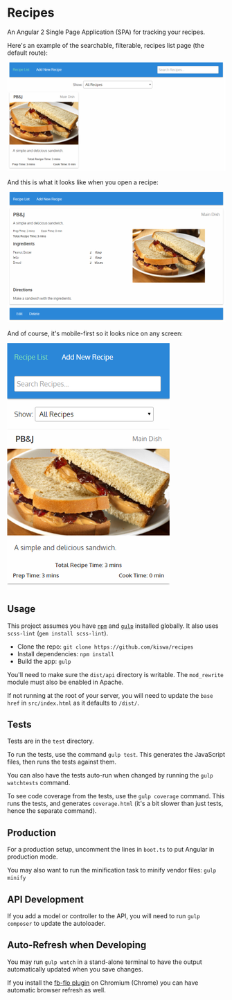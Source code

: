 # Recipes
An Angular 2 Single Page Application (SPA) for tracking your recipes.

Here's an example of the searchable, filterable, recipes list page (the default route):

![Recipe List](./docs/with-recipe.png)

And this is what it looks like when you open a recipe:

![Recipe Detail](./docs/detail.png)

And of course, it's mobile-first so it looks nice on any screen:

![Mobile Example](./docs/mobile.png)

## Usage
This project assumes you have [`npm`](https://www.npmjs.com/) and [`gulp`](http://gulpjs.com/) installed globally. It also uses `scss-lint` (`gem install scss-lint`).

 * Clone the repo: `git clone https://github.com/kiswa/recipes`
 * Install dependencies: `npm install`
 * Build the app: `gulp`

You'll need to make sure the `dist/api` directory is writable. The `mod_rewrite` module must also be enabled in Apache.

If not running at the root of your server, you will need to update the `base href` in `src/index.html` as it defaults to `/dist/`.

## Tests

Tests are in the `test` directory.

To run the tests, use the command `gulp test`. This generates the JavaScript files, then runs the tests against them.

You can also have the tests auto-run when changed by running the `gulp watchtests` command.

To see code coverage from the tests, use the `gulp coverage` command. This runs the tests, and generates `coverage.html` (it's a bit slower than just tests, hence the separate command).

## Production

For a production setup, uncomment the lines in `boot.ts` to put Angular in production mode.

You may also want to run the minification task to minify vendor files: `gulp minify`

## API Development

If you add a model or controller to the API, you will need to run `gulp composer` to update the autoloader.

## Auto-Refresh when Developing

You may run `gulp watch` in a stand-alone terminal to have the output automatically updated when you save changes.

If you install the [fb-flo plugin](https://chrome.google.com/webstore/detail/fb-flo/ahkfhobdidabddlalamkkiafpipdfchp) on Chromium (Chrome) you can have automatic browser refresh as well.

